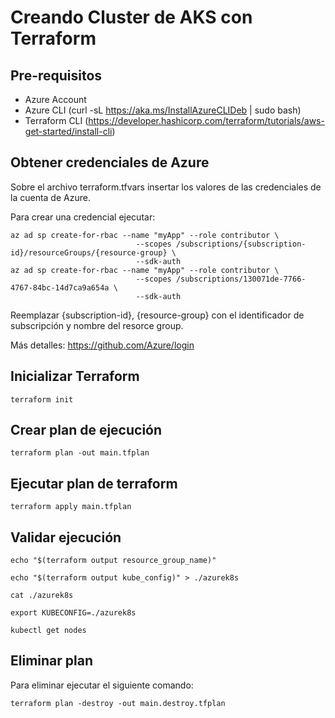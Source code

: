 # Creando Cluster de AKS con Terraform

## Pre-requisitos

* Azure Account
* Azure CLI (curl -sL https://aka.ms/InstallAzureCLIDeb | sudo bash)
* Terraform CLI (https://developer.hashicorp.com/terraform/tutorials/aws-get-started/install-cli)

## Obtener credenciales de Azure

Sobre el archivo terraform.tfvars insertar los valores de las credenciales de la cuenta de Azure.

Para crear una credencial ejecutar:

```console
az ad sp create-for-rbac --name "myApp" --role contributor \
                            --scopes /subscriptions/{subscription-id}/resourceGroups/{resource-group} \
                            --sdk-auth
az ad sp create-for-rbac --name "myApp" --role contributor \
                            --scopes /subscriptions/130071de-7766-4767-84bc-14d7ca9a654a \
                            --sdk-auth
```
Reemplazar {subscription-id}, {resource-group} con el identificador de subscripción y nombre del resorce group.

Más detalles: https://github.com/Azure/login


## Inicializar Terraform

```
terraform init
```

## Crear plan de ejecución

```
terraform plan -out main.tfplan
```

## Ejecutar plan de terraform

```
terraform apply main.tfplan
```

## Validar ejecución

```
echo "$(terraform output resource_group_name)"
```

```
echo "$(terraform output kube_config)" > ./azurek8s
```

```
cat ./azurek8s
```

```
export KUBECONFIG=./azurek8s
```

```
kubectl get nodes
```

## Eliminar plan

Para eliminar ejecutar el siguiente comando:
```
terraform plan -destroy -out main.destroy.tfplan
```

